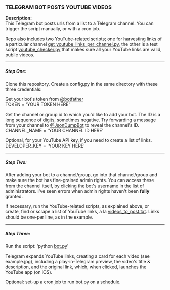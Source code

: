 
### TELEGRAM BOT POSTS YOUTUBE VIDEOS

__Description:__  
This Telegram bot posts urls from a list to a Telegram channel. You can trigger the script manually, or with a cron job. 

Repo also includes two YouTube-related scripts; one for harvesting links of a particular channel [get_youtube_links_per_channel.py](https://github.com/whileseated/telegram-bot-posts-youtube-videos/blob/master/get_youtube_links_per_channel.py), the other is a test script [youtube_checker.py](https://github.com/whileseated/telegram-bot-posts-youtube-videos/blob/master/youtube_checker.py) that makes sure all your YouTube links are valid, public videos.

---

##### Step One:
Clone this repository. Create a config.py in the same directory with these three credentials:  

Get your bot's token from [@botfather](https://t.me/botfather)  
TOKEN = 'YOUR TOKEN HERE'

Get the channel or group id to which you'd like to add your bot. The ID is a long sequence of digits, sometimes negative. Try forwarding a message from your channel to [@JsonDumpBot](https://t.me/JsonDumpBot) to reveal the channel's ID.  
CHANNEL_NAME = 'YOUR CHANNEL ID HERE'

Optional, for your YouTube API key, if you need to create a list of links.  
DEVELOPER_KEY = 'YOUR KEY HERE'

---

##### Step Two:
After adding your bot to a channel/group, go into that channel/group and make sure the bot has fine-grained admin rights. You can access these from the channel itself, by clicking the bot's username in the list of administrators. I've seen errors when admin rights haven't been __fully__ granted.

If necessary, run the YouTube-related scripts, as explained above, or create, find or scrape a list of YouTube links, a la [videos_to_post.txt](https://github.com/whileseated/telegram-bot-posts-youtube-videos/blob/master/videos_to_post.txt). Links should be one-per line, as in the example.

---

##### Step Three:
Run the script: 'python [bot.py](https://github.com/whileseated/telegram-bot-posts-youtube-videos/blob/master/bot.py)'  

Telegram expands YouTube links, creating a card for each video (see example.jpg), including a play-in-Telegram preview, the video's title & description, and the original link, which, when clicked, launches the YouTube app (on iOS).
   
Optional: set-up a cron job to run bot.py on a schedule.  
